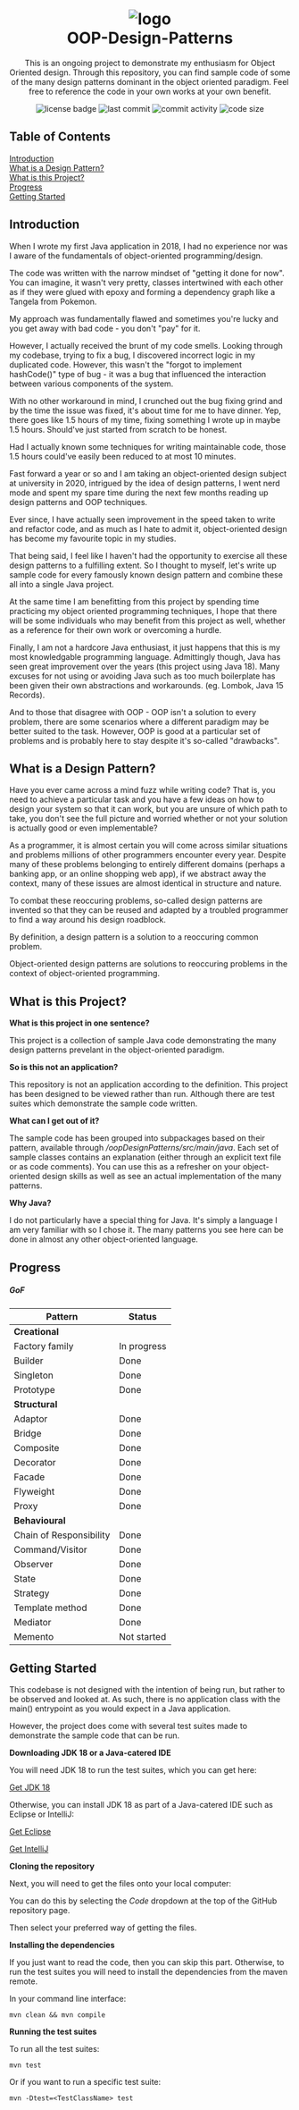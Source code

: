 <h1 align="center">
  <img alt="logo" src="/misc/logo.png"><br>
  OOP-Design-Patterns
</h1>
  
<p align="center">This is an ongoing project to demonstrate my enthusiasm for Object Oriented design. 
  Through this repository, you can find sample code of some of the many design patterns dominant in the object oriented paradigm.
  Feel free to reference the code in your own works at your own benefit.
</p>

<p align="center">
  <img alt="license badge" src="https://img.shields.io/github/license/lucien7789/OOP-Design-Patterns">
  <img alt="last commit" src="https://img.shields.io/github/last-commit/lucien7789/OOP-Design-Patterns">
  <img alt="commit activity" src="https://img.shields.io/github/commit-activity/m/lucien7789/OOP-Design-Patterns">
  <img alt="code size" src="https://img.shields.io/github/languages/code-size/lucien7789/OOP-Design-Patterns">
</p>

## Table of Contents  

[Introduction](#introduction)  
[What is a Design Pattern?](#what-is-a-design-pattern)  
[What is this Project?](#what-is-this-project)  
[Progress](#progress)  
[Getting Started](#getting-started)

## Introduction
When I wrote my first Java application in 2018, I had no experience nor was I aware of the fundamentals of object-oriented programming/design.

The code was written with the narrow mindset of "getting it done for now". You can imagine, it wasn't very pretty, classes intertwined with each other as if they
were glued with epoxy and forming a dependency graph like a Tangela from Pokemon.

My approach was fundamentally flawed and sometimes you're lucky and you get away with bad code - you don't "pay" for it.

However, I actually received the brunt of my code smells.
Looking through my codebase, trying to fix a bug, I discovered incorrect logic in my duplicated code. However, this wasn't the "forgot to implement hashCode()" type of bug - it was a bug that influenced the interaction between various components of the system.

With no other workaround in mind, I crunched out the bug fixing grind and by the time the issue was fixed, it's about time for me to have dinner. Yep, there goes like 1.5 hours of my time, fixing something I wrote up in maybe 1.5 hours. Should've just started from scratch to be honest.

Had I actually known some techniques for writing maintainable code, those 1.5 hours could've easily been reduced to at most 10 minutes.

Fast forward a year or so and I am taking an object-oriented design subject at university in 2020, intrigued by the idea of design patterns, I went nerd mode and spent my spare time during the next few months reading up design patterns and OOP techniques. 

Ever since, I have actually seen improvement in the speed taken to write and refactor code, and as much as I hate to admit it, object-oriented design has become my favourite topic in my studies.

That being said, I feel like I haven't had the opportunity to exercise all these design patterns to a fulfilling extent. So I thought to myself, let's write up sample code for every famously known design pattern and combine these all into a single Java project.

At the same time I am benefitting from this project by spending time practicing my object oriented programming techniques, I hope that there will be some individuals who may benefit from this project as well, whether as a reference for their own work or overcoming a hurdle.

Finally, I am not a hardcore Java enthusiast, it just happens that this is my most knowledgable programming language. Admittingly though, Java has seen great improvement over the years (this project using Java 18). Many excuses for not using or avoiding Java such as too much boilerplate has been given their own abstractions and workarounds. (eg. Lombok, Java 15 Records).

And to those that disagree with OOP - OOP isn't a solution to every problem, there are some scenarios where a different paradigm may be better suited to the task. However, OOP is good at a particular set of problems and is probably here to stay despite it's so-called "drawbacks".

## What is a Design Pattern?

Have you ever came across a mind fuzz while writing code? That is, you need to achieve a particular task and you have a few ideas on how to design your system
so that it can work, but you are unsure of which path to take, you don't see the full picture and worried whether or not your solution is actually good or even implementable?

As a programmer, it is almost certain you will come across similar situations and problems millions of other programmers encounter every year. Despite many of these
problems belonging to entirely different domains (perhaps a banking app, or an online shopping web app), if we abstract away the context, many of these issues are almost identical in structure and nature.

To combat these reoccuring problems, so-called design patterns are invented so that they can be reused and adapted by a troubled programmer to find a way around his design roadblock.

By definition, a design pattern is a solution to a reoccuring common problem.

Object-oriented design patterns are solutions to reoccuring problems in the context of object-oriented programming.

## What is this Project?

**What is this project in one sentence?**

This project is a collection of sample Java code demonstrating the many design patterns prevelant in the object-oriented paradigm.

**So is this not an application?**

This repository is not an application according to the definition. This project has been designed to be viewed rather than run. Although there are test suites which demonstrate the sample code written.

**What can I get out of it?**

The sample code has been grouped into subpackages based on their pattern, available through _/oopDesignPatterns/src/main/java_. Each set of sample classes contains an explanation (either through an explicit text file or as code comments). You can use this as a refresher on your object-oriented design skills as well as see an actual implementation of the many patterns.

**Why Java?**

I do not particularly have a special thing for Java. It's simply a language I am very familiar with so I chose it. The many patterns you see here can be done in almost any other object-oriented language.

## Progress
##### GoF
| Pattern | Status |
| --- | --- |
| **Creational** | |
| Factory family | In progress |
| Builder | Done |
| Singleton | Done |
| Prototype | Done |
| **Structural** | |
| Adaptor | Done |
| Bridge | Done |
| Composite | Done |
| Decorator | Done |
| Facade | Done |
| Flyweight | Done |
| Proxy | Done |
| **Behavioural** | |
| Chain of Responsibility | Done |
| Command/Visitor | Done |
| Observer | Done |
| State | Done |
| Strategy | Done |
| Template method | Done |
| Mediator | Done |
| Memento | Not started |

## Getting Started
This codebase is not designed with the intention of being run, but rather to be observed and looked at. As such, there is no application class with the main() entrypoint as you would expect in a Java application.

However, the project does come with several test suites made to demonstrate the sample code that can be run.

**Downloading JDK 18 or a Java-catered IDE**

You will need JDK 18 to run the test suites, which you can get here:

<a href="https://www.oracle.com/java/technologies/downloads">Get JDK 18</a>

Otherwise, you can install JDK 18 as part of a Java-catered IDE such as Eclipse or IntelliJ:

<a href="https://www.eclipse.org/downloads/">Get Eclipse</a>

<a href="https://www.jetbrains.com/idea/download/">Get IntelliJ</a>

**Cloning the repository**

Next, you will need to get the files onto your local computer:

You can do this by selecting the _Code_ dropdown at the top of the GitHub repository page.

Then select your preferred way of getting the files.

**Installing the dependencies**

If you just want to read the code, then you can skip this part.
Otherwise, to run the test suites you will need to install the dependencies from the maven remote.

In your command line interface:
```
mvn clean && mvn compile
```
**Running the test suites**

To run all the test suites:
```
mvn test
```

Or if you want to run a specific test suite:
```
mvn -Dtest=<TestClassName> test
```
